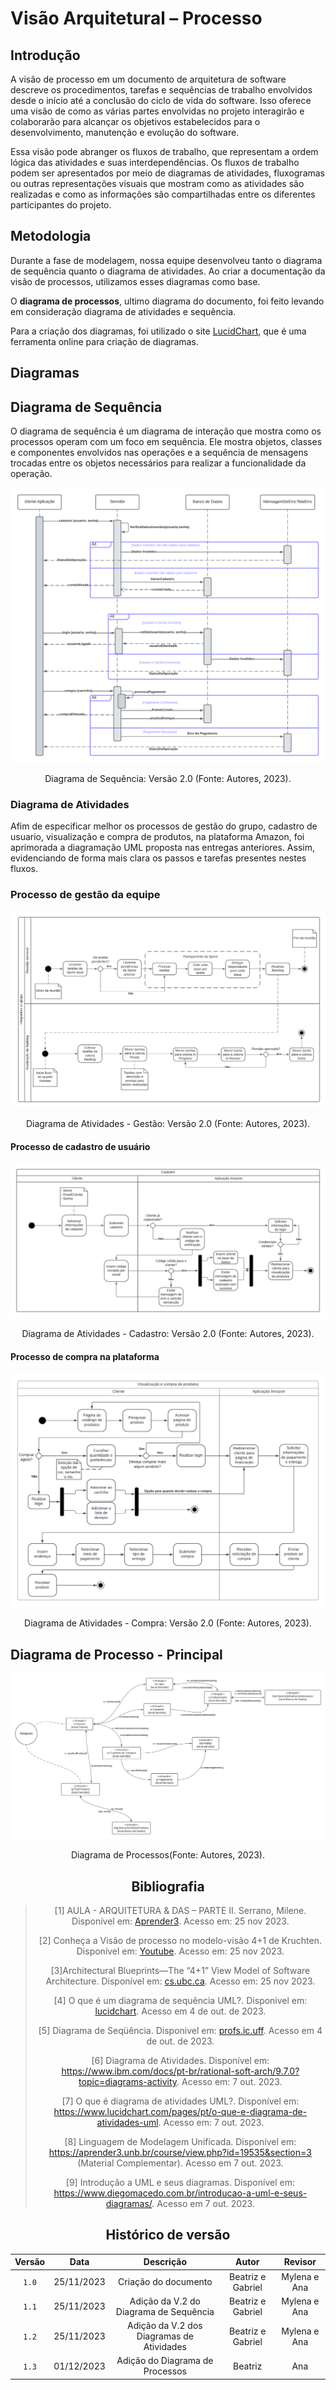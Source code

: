 # Visão Arquitetural – Processo

## Introdução

 A visão de processo em um documento de arquitetura de software descreve os procedimentos, tarefas e sequências de trabalho envolvidos desde o início até a conclusão do ciclo de vida do software. Isso oferece uma visão de como as várias partes envolvidas no projeto interagirão e colaborarão para alcançar os objetivos estabelecidos para o desenvolvimento, manutenção e evolução do software.

Essa visão pode abranger os fluxos de trabalho, que representam a ordem lógica das atividades e suas interdependências. Os fluxos de trabalho podem ser apresentados por meio de diagramas de atividades, fluxogramas ou outras representações visuais que mostram como as atividades são realizadas e como as informações são compartilhadas entre os diferentes participantes do projeto.

## Metodologia

Durante a fase de modelagem, nossa equipe desenvolveu tanto o diagrama de sequência quanto o diagrama de atividades. Ao criar a documentação da visão de processos, utilizamos esses diagramas como base.

O **diagrama de processos**, ultimo diagrama do documento, foi feito levando em consideração diagrama de atividades e sequência.

Para a criação dos diagramas, foi utilizado o site [LucidChart](https://www.lucidchart.com/), que é uma ferramenta online para criação de diagramas.

## Diagramas

## Diagrama de Sequência

O diagrama de sequência é um diagrama de interação que mostra como os processos operam com um foco em sequência. Ele mostra objetos, classes e componentes envolvidos nas operações e a sequência de mensagens trocadas entre os objetos necessários para realizar a funcionalidade da operação.

![Diagrama de Sequência](Diag_De_Sequencia_V2.0.png)
<center>
<p> Diagrama de Sequência: Versão 2.0 (Fonte: Autores, 2023).</a></p> 
</center>

### Diagrama de Atividades

Afim de especificar melhor os processos de gestão do grupo, cadastro de usuario, visualização e compra de produtos, na plataforma Amazon, foi aprimorada a diagramação UML proposta nas entregas anteriores. Assim, evidenciando de forma mais clara os passos e tarefas presentes nestes fluxos.

### Processo de gestão da equipe

![Diagrama UML de gestão da equipe](Atividades_Gestao_UML_V2.png)
<center>
<p> Diagrama de Atividades - Gestão: Versão 2.0 (Fonte: Autores, 2023).</a></p> 
</center>

#### Processo de cadastro de usuário

![Diagrama UML de Cadastro](Atividades_Cadastro_UML_V2.png)
<center>
<p> Diagrama de Atividades - Cadastro: Versão 2.0 (Fonte: Autores, 2023).</a></p> 
</center>

#### Processo de compra na plataforma

![Diagrama UML de Compra](Atividades_Compra_UML_V2.png)
<center>
<p> Diagrama de Atividades - Compra: Versão 2.0 (Fonte: Autores, 2023).</a></p> 
</center>

## Diagrama de Processo - Principal

![Diagrama de Processos](VisaodeprocessosVF.png)
<center>
<p> Diagrama de Processos(Fonte: Autores, 2023).</a></p> 

## Bibliografia

> [1] AULA - ARQUITETURA & DAS – PARTE II. Serrano, Milene. Disponível em: [Aprender3](https://aprender3.unb.br/pluginfile.php/2649469/mod_label/intro/Arquitetura%20e%20Desenho%20de%20Software%20-%20Aula%20Arquitetura%20e%20DAS%20-%20Parte%20II%20-%20Profa.%20Milene.pdf). Acesso em: 25 nov 2023.
>
> [2] Conheça a Visão de processo no modelo-visão 4+1 de Kruchten. Disponível em: [Youtube](https://www.youtube.com/watch?v=ZZVEEjeikY8). Acesso em: 25 nov 2023.
>
> [3]Architectural Blueprints—The “4+1” View
Model of Software Architecture. Disponível em: [cs.ubc.ca](https://www.cs.ubc.ca/~gregor/teaching/papers/4+1view-architecture.pdf). Acesso em: 25 nov 2023. 
>
> [4] O que é um diagrama de sequência UML?. Disponivel em: [lucidchart](https://www.lucidchart.com/pages/pt/o-que-e-diagrama-de-sequencia-uml). Acesso em 4 de out. de 2023.
>
> [5] Diagrama de Seqüência. Disponivel em: [profs.ic.uff](http://profs.ic.uff.br/~viviane.silva/es1/util/aula8.pdf). Acesso em 4 de out. de 2023.
>
> [6] Diagrama de Atividades. Disponível em: <https://www.ibm.com/docs/pt-br/rational-soft-arch/9.7.0?topic=diagrams-activity>. Acesso em: 7 out. 2023.
>
> [7] O que é diagrama de atividades UML?. Disponível em: <https://www.lucidchart.com/pages/pt/o-que-e-diagrama-de-atividades-uml>. Acesso em: 7 out. 2023.
>
> [8] Linguagem de Modelagem Unificada. Disponível em: <https://aprender3.unb.br/course/view.php?id=19535&section=3> (Material Complementar). Acesso em 7 out. 2023.
>
> [9] Introdução a UML e seus diagramas. Disponível em: <https://www.diegomacedo.com.br/introducao-a-uml-e-seus-diagramas/>. Acesso em 7 out. 2023.


## Histórico de versão

| Versão |    Data    |                 Descrição                 |       Autor       |   Revisor    |
| :----: | :--------: | :---------------------------------------: | :---------------: | :----------: |
| `1.0`  | 25/11/2023 |           Criação do documento            | Beatriz e Gabriel | Mylena e Ana |
| `1.1`  | 25/11/2023 |  Adição da V.2 do Diagrama de Sequência   | Beatriz e Gabriel | Mylena e Ana |
| `1.2`  | 25/11/2023 | Adição da V.2 dos Diagramas de Atividades | Beatriz e Gabriel | Mylena e Ana |
| `1.3`  | 01/12/2023 | Adição do Diagrama de Processos | Beatriz | Ana |



